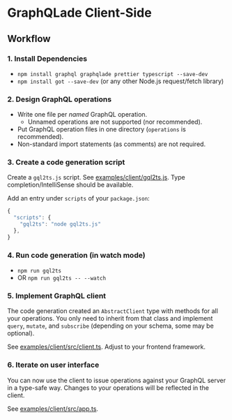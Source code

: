 # GraphQLade Client-Side

## Workflow

### 1. Install Dependencies

- `npm install graphql graphqlade prettier typescript --save-dev`
- `npm install got --save-dev` (or any other Node.js request/fetch library)

### 2. Design GraphQL operations

- Write one file per _named_ GraphQL operation.
  - Unnamed operations are not supported (nor recommended).
- Put GraphQL operation files in one directory (`operations` is recommended).
- Non-standard import statements (as comments) are not required.

### 3. Create a code generation script

Create a `gql2ts.js` script.
See [examples/client/gql2ts.js](../examples/clients/gql2ts.js).
Type completion/IntelliSense should be available.

Add an entry under `scripts` of your `package.json`:

```js
{
  "scripts": {
    "gql2ts": "node gql2ts.js"
  },
}
```

### 4. Run code generation (in watch mode)

- `npm run gql2ts`
- OR `npm run gql2ts -- --watch`

### 5. Implement GraphQL client

The code generation created an `AbstractClient` type with methods for all your
operations. You only need to inherit from that class and implement `query`,
`mutate`, and `subscribe` (depending on your schema, some may be optional).

See [examples/client/src/client.ts](../examples/client/src/client.ts).
Adjust to your frontend framework.

### 6. Iterate on user interface

You can now use the client to issue operations against your GraphQL server
in a type-safe way. Changes to your operations will be reflected in the client.

See [examples/client/src/app.ts](../examples/client/src/app.ts).
